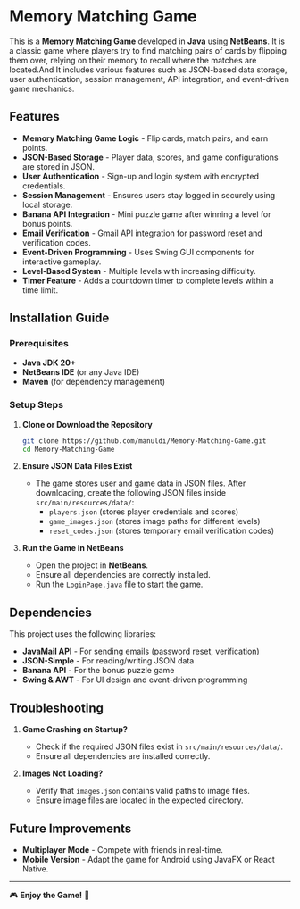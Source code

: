 # Memory Matching Game

This is a **Memory Matching Game** developed in **Java** using **NetBeans**. It is a classic game where players try to find matching pairs of cards by flipping them over, relying on their memory to recall where the matches are located.And It includes various features such as JSON-based data storage, user authentication, session management, API integration, and event-driven game mechanics.

## Features
- **Memory Matching Game Logic** - Flip cards, match pairs, and earn points.
- **JSON-Based Storage** - Player data, scores, and game configurations are stored in JSON.
- **User Authentication** - Sign-up and login system with encrypted credentials.
- **Session Management** - Ensures users stay logged in securely using local storage.
- **Banana API Integration** - Mini puzzle game after winning a level for bonus points.
- **Email Verification** - Gmail API integration for password reset and verification codes.
- **Event-Driven Programming** - Uses Swing GUI components for interactive gameplay.
- **Level-Based System** - Multiple levels with increasing difficulty.
- **Timer Feature** - Adds a countdown timer to complete levels within a time limit.

## Installation Guide
### Prerequisites
- **Java JDK 20+**
- **NetBeans IDE** (or any Java IDE)
- **Maven** (for dependency management)

### Setup Steps
1. **Clone or Download the Repository**
   ```sh
   git clone https://github.com/manuldi/Memory-Matching-Game.git
   cd Memory-Matching-Game
   ```

2. **Ensure JSON Data Files Exist**
   - The game stores user and game data in JSON files. After downloading, create the following JSON files inside `src/main/resources/data/`:
     - `players.json` (stores player credentials and scores)
     - `game_images.json` (stores image paths for different levels)
     - `reset_codes.json` (stores temporary email verification codes)

3. **Run the Game in NetBeans**
   - Open the project in **NetBeans**.
   - Ensure all dependencies are correctly installed.
   - Run the `LoginPage.java` file to start the game.

## Dependencies
This project uses the following libraries:
- **JavaMail API** - For sending emails (password reset, verification)
- **JSON-Simple** - For reading/writing JSON data
- **Banana API** - For the bonus puzzle game
- **Swing & AWT** - For UI design and event-driven programming

## Troubleshooting

1. **Game Crashing on Startup?**
   - Check if the required JSON files exist in `src/main/resources/data/`.
   - Ensure all dependencies are installed correctly.

2. **Images Not Loading?**
   - Verify that `images.json` contains valid paths to image files.
   - Ensure image files are located in the expected directory.

## Future Improvements
- **Multiplayer Mode** - Compete with friends in real-time.
- **Mobile Version** - Adapt the game for Android using JavaFX or React Native.

---
🎮 **Enjoy the Game!** 🚀
